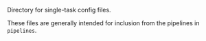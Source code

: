 Directory for single-task config files.

These files are generally intended for inclusion from the pipelines in `pipelines`.
